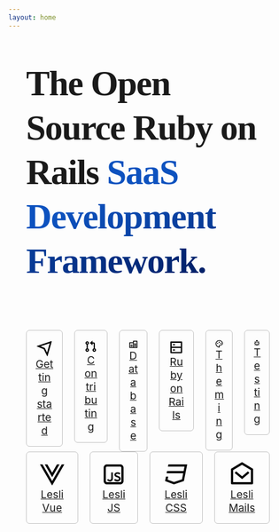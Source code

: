 ```yaml
---
layout: home
---
```


<script setup>
</script>

<section class="hero is-medium">
    <div class="hero-body">
        <h1 class="tagline">
            The Open Source Ruby on Rails <span class="accent">SaaS Development Framework.</span>
        </h1>
    </div>
</section>

<section class="container links">
    <div class="columns">
        <div class="column">
            <a href="/docs/getting-started/">
                <svg class="fill-lesli-css-color-blue-500" xmlns="http://www.w3.org/2000/svg" viewBox="0 0 24 24"><path d="M21.7264 2.95706L16.2732 22.0433C16.1222 22.5718 15.7976 22.5958 15.5561 22.1127L10.9998 13.0002L1.92266 9.36931C1.41298 9.16544 1.41929 8.86034 1.9567 8.6812L21.0429 2.31913C21.5714 2.14297 21.8745 2.43878 21.7264 2.95706ZM19.0351 5.0966L6.81197 9.17097L12.4486 11.4256L15.4893 17.507L19.0351 5.0966Z"></path></svg> 
                Getting started
            </a>
        </div>
        <div class="column">
            <a href="/docs/contributing/">
                <svg class="fill-lesli-css-color-dark-500" xmlns="http://www.w3.org/2000/svg" viewBox="0 0 24 24"><path d="M15 5H17C18.1046 5 19 5.89543 19 7V15.1707C20.1652 15.5825 21 16.6938 21 18C21 19.6569 19.6569 21 18 21C16.3431 21 15 19.6569 15 18C15 16.6938 15.8348 15.5825 17 15.1707V7H15V10L10.5 6L15 2V5ZM5 8.82929C3.83481 8.41746 3 7.30622 3 6C3 4.34315 4.34315 3 6 3C7.65685 3 9 4.34315 9 6C9 7.30622 8.16519 8.41746 7 8.82929V15.1707C8.16519 15.5825 9 16.6938 9 18C9 19.6569 7.65685 21 6 21C4.34315 21 3 19.6569 3 18C3 16.6938 3.83481 15.5825 5 15.1707V8.82929ZM6 7C6.55228 7 7 6.55228 7 6C7 5.44772 6.55228 5 6 5C5.44772 5 5 5.44772 5 6C5 6.55228 5.44772 7 6 7ZM6 19C6.55228 19 7 18.5523 7 18C7 17.4477 6.55228 17 6 17C5.44772 17 5 17.4477 5 18C5 18.5523 5.44772 19 6 19ZM18 19C18.5523 19 19 18.5523 19 18C19 17.4477 18.5523 17 18 17C17.4477 17 17 17.4477 17 18C17 18.5523 17.4477 19 18 19Z"></path></svg>
                Contributing
            </a>
        </div>
        <div class="column">
            <a href="/docs/database/">
                <svg class="fill-lesli-css-color-orange-500" xmlns="http://www.w3.org/2000/svg" viewBox="0 0 24 24"><path d="M11 19V9H4V19H11ZM11 7V4C11 3.44772 11.4477 3 12 3H21C21.5523 3 22 3.44772 22 4V20C22 20.5523 21.5523 21 21 21H3C2.44772 21 2 20.5523 2 20V8C2 7.44772 2.44772 7 3 7H11ZM13 5V19H20V5H13ZM5 16H10V18H5V16ZM14 16H19V18H14V16ZM14 13H19V15H14V13ZM14 10H19V12H14V10ZM5 13H10V15H5V13Z"></path></svg>
                Database
            </a>
        </div>
        <div class="column">
            <a href="/docs/ruby-on-rails/">
                <svg class="fill-lesli-css-color-bubble-500" xmlns="http://www.w3.org/2000/svg" viewBox="0 0 24 24"><path d="M5 11H19V5H5V11ZM21 4V20C21 20.5523 20.5523 21 20 21H4C3.44772 21 3 20.5523 3 20V4C3 3.44772 3.44772 3 4 3H20C20.5523 3 21 3.44772 21 4ZM19 13H5V19H19V13ZM7 15H10V17H7V15ZM7 7H10V9H7V7Z"></path></svg>
                Ruby on Rails
            </a>
        </div>
        <div class="column">
            <a href="/docs/theming/">
                <svg class="fill-lesli-css-color-slate-500" xmlns="http://www.w3.org/2000/svg" viewBox="0 0 24 24"><path d="M12 2C17.5222 2 22 5.97778 22 10.8889C22 13.9556 19.5111 16.4444 16.4444 16.4444H14.4778C13.5556 16.4444 12.8111 17.1889 12.8111 18.1111C12.8111 18.5333 12.9778 18.9222 13.2333 19.2111C13.5 19.5111 13.6667 19.9 13.6667 20.3333C13.6667 21.2556 12.9 22 12 22C6.47778 22 2 17.5222 2 12C2 6.47778 6.47778 2 12 2ZM10.8111 18.1111C10.8111 16.0843 12.451 14.4444 14.4778 14.4444H16.4444C18.4065 14.4444 20 12.851 20 10.8889C20 7.1392 16.4677 4 12 4C7.58235 4 4 7.58235 4 12C4 16.19 7.2226 19.6285 11.324 19.9718C10.9948 19.4168 10.8111 18.7761 10.8111 18.1111ZM7.5 12C6.67157 12 6 11.3284 6 10.5C6 9.67157 6.67157 9 7.5 9C8.32843 9 9 9.67157 9 10.5C9 11.3284 8.32843 12 7.5 12ZM16.5 12C15.6716 12 15 11.3284 15 10.5C15 9.67157 15.6716 9 16.5 9C17.3284 9 18 9.67157 18 10.5C18 11.3284 17.3284 12 16.5 12ZM12 9C11.1716 9 10.5 8.32843 10.5 7.5C10.5 6.67157 11.1716 6 12 6C12.8284 6 13.5 6.67157 13.5 7.5C13.5 8.32843 12.8284 9 12 9Z"></path></svg>
                Theming
            </a>
        </div>
        <div class="column">
            <a href="/docs/contributing/">
                <svg class="fill-lesli-css-color-grape-500" xmlns="http://www.w3.org/2000/svg" viewBox="0 0 24 24"><path d="M13 19.9C15.2822 19.4367 17 17.419 17 15V12C17 11.299 16.8564 10.6219 16.5846 10H7.41538C7.14358 10.6219 7 11.299 7 12V15C7 17.419 8.71776 19.4367 11 19.9V14H13V19.9ZM5.5358 17.6907C5.19061 16.8623 5 15.9534 5 15H2V13H5V12C5 11.3573 5.08661 10.7348 5.2488 10.1436L3.0359 8.86602L4.0359 7.13397L6.05636 8.30049C6.11995 8.19854 6.18609 8.09835 6.25469 8H17.7453C17.8139 8.09835 17.88 8.19854 17.9436 8.30049L19.9641 7.13397L20.9641 8.86602L18.7512 10.1436C18.9134 10.7348 19 11.3573 19 12V13H22V15H19C19 15.9534 18.8094 16.8623 18.4642 17.6907L20.9641 19.134L19.9641 20.866L17.4383 19.4077C16.1549 20.9893 14.1955 22 12 22C9.80453 22 7.84512 20.9893 6.56171 19.4077L4.0359 20.866L3.0359 19.134L5.5358 17.6907ZM8 6C8 3.79086 9.79086 2 12 2C14.2091 2 16 3.79086 16 6H8Z"></path></svg>
                Testing
            </a>
        </div>
    </div>
    <div class="columns">
        <div class="column">
            <a href="/docs/lesli-vue/">
                <svg class="fill-lesli-css-color-collection-analytics" xmlns="http://www.w3.org/2000/svg" viewBox="0 0 24 24"><path d="M3.31677 3L12.001 18L20.6852 3H23.001L12.001 22L1.00098 3H3.31677ZM7.65887 3L12.001 10.5L16.3431 3H18.6589L12.001 14.5L5.34308 3H7.65887Z"></path></svg>
                Lesli Vue
            </a>
        </div>
        <div class="column">
            <a href="/docs/lesli-vue/">
                <svg class="fill-lesli-css-color-collection-it" xmlns="http://www.w3.org/2000/svg" viewBox="0 0 24 24"><path d="M13.3344 16.055 12.4764 17.243C13.2904 17.969 14.3024 18.332 15.5124 18.332 16.4364 18.31 17.1404 18.0717 17.6244 17.617 18.1157 17.155 18.3614 16.605 18.3614 15.967 18.3614 15.3437 18.1891 14.8303 17.8444 14.427 17.4997 14.0237 16.9204 13.701 16.1064 13.459 15.4317 13.2537 14.9551 13.0667 14.6764 12.898 14.3977 12.722 14.2584 12.5093 14.2584 12.26 14.2584 12.0327 14.3721 11.8493 14.5994 11.71 14.8267 11.5707 15.1311 11.501 15.5124 11.501 15.7911 11.501 16.1064 11.556 16.4584 11.666 16.8104 11.7613 17.1221 11.9153 17.3934 12.128L18.1634 10.929C17.4887 10.3863 16.5941 10.115 15.4794 10.115 14.6801 10.115 14.0237 10.3203 13.5104 10.731 12.9824 11.1417 12.7184 11.6513 12.7184 12.26 12.7257 12.9053 12.9384 13.4077 13.3564 13.767 13.7817 14.1263 14.3867 14.4197 15.1714 14.647 15.8241 14.8523 16.2677 15.0577 16.5024 15.263 16.7297 15.4683 16.8434 15.7177 16.8434 16.011 16.8434 16.297 16.7297 16.517 16.5024 16.671 16.2677 16.8323 15.9304 16.913 15.4904 16.913 14.7717 16.9203 14.0531 16.6343 13.3344 16.055ZM7.80405 16.693C7.58405 16.561 7.37872 16.3667 7.18805 16.11L6.15405 16.957C6.46205 17.4777 6.84339 17.8407 7.29805 18.046 7.72339 18.2367 8.21105 18.332 8.76105 18.332 9.06172 18.332 9.37339 18.2843 9.69605 18.189 10.0187 18.0937 10.3157 17.9323 10.5871 17.705 11.0637 17.3237 11.3131 16.7003 11.3351 15.835V10.247H9.85005V15.549C9.85005 16.055 9.73639 16.4107 9.50905 16.616 9.28172 16.814 8.99572 16.913 8.65105 16.913 8.32105 16.913 8.03872 16.8397 7.80405 16.693ZM3 6C3 4.34315 4.34315 3 6 3H18C19.6569 3 21 4.34315 21 6V18C21 19.6569 19.6569 21 18 21H6C4.34315 21 3 19.6569 3 18V6ZM6 5C5.44772 5 5 5.44772 5 6V18C5 18.5523 5.44772 19 6 19H18C18.5523 19 19 18.5523 19 18V6C19 5.44772 18.5523 5 18 5H6Z"></path></svg>
                Lesli JS
            </a>
        </div>
        <div class="column">
            <a href="/docs/lesli-vue/">
                <svg class="fill-lesli-css-color-collection-administration" xmlns="http://www.w3.org/2000/svg" viewBox="0 0 24 24"><path d="M2.8 14H4.83961L4.2947 16.7245L10.0393 18.8787L17.2665 16.4697L18.3604 11H3.4L3.8 9H18.7604L19.5604 5H4.6L5 3H22L19 18L10 21L2 18L2.8 14Z"></path></svg>
                Lesli CSS
            </a>
        </div>
        <div class="column">
            <a href="/docs/lesli-vue/">
                <svg class="fill-lesli-css-color-collection-integration" xmlns="http://www.w3.org/2000/svg" viewBox="0 0 24 24"><path d="M2.24283 6.85419L11.4895 1.30843C11.8062 1.11848 12.2019 1.11855 12.5185 1.30862L21.7573 6.85416C21.9079 6.94453 22 7.10726 22 7.28286V19.9998C22 20.5521 21.5523 20.9998 21 20.9998H3C2.44772 20.9998 2 20.5521 2 19.9998V7.28298C2 7.10732 2.09218 6.94454 2.24283 6.85419ZM4 8.13244V18.9998H20V8.13197L12.0037 3.33221L4 8.13244ZM12.0597 13.6981L17.3556 9.23515L18.6444 10.7645L12.074 16.3016L5.36401 10.7715L6.63599 9.22813L12.0597 13.6981Z"></path></svg>
                Lesli Mails
            </a>
        </div>
    </div>
</section>



<style scoped>
section {
    padding: 42px 32px;
}

.tagline {
    font-size: 4rem;
    line-height: 1.25;
    font-weight: 900;
    letter-spacing: -1.5px;
    max-width: 960px;
    margin: 0px auto;
    font-family: "Domine";
}

html:not(.dark) .accent,
.dark .tagline {
    background: -webkit-linear-gradient(315deg, #0D52Bf 25%, #001F66 );
    background-clip: text;
    -webkit-background-clip: text;
    -webkit-text-fill-color: transparent;
}

.links a { 
    display: block;
    border: 1px solid silver;
    text-align: center;
    font-size: 1.2rem;
    padding: 1rem;
    border-radius: 6px;
}

.links a svg {
    margin: 0 auto;
    width: 3rem;
}

</style>
